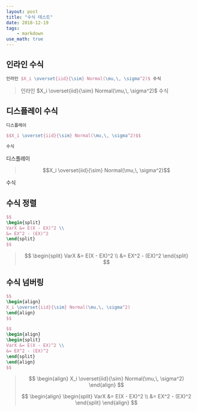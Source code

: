 ```yaml
---
layout: post
title: "수식 테스트"
date: 2018-12-19
tags:
    - markdown
use_math: true
---
```


## 인라인 수식

```latex
인라인 $X_i \overset{iid}{\sim} Normal(\mu,\, \sigma^2)$ 수식
```

> 인라인 $X_i \overset{iid}{\sim} Normal(\mu,\, \sigma^2)$ 수식


## 디스플레이 수식

```latex
디스플레이

$$X_i \overset{iid}{\sim} Normal(\mu,\, \sigma^2)$$

수식
```

디스플레이

> $$X_i \overset{iid}{\sim} Normal(\mu,\, \sigma^2)$$

수식

## 수식 정렬

```latex
$$
\begin{split}
VarX &= E(X - EX)^2 \\
&= EX^2 - (EX)^2
\end{split}
$$
```

> $$
> \begin{split}
> VarX &= E(X - EX)^2 \\
> &= EX^2 - (EX)^2
> \end{split}
> $$

## 수식 넘버링

```latex
$$
\begin{align}
X_i \overset{iid}{\sim} Normal(\mu,\, \sigma^2)
\end{align}
$$

$$
\begin{align}
\begin{split}
VarX &= E(X - EX)^2 \\
&= EX^2 - (EX)^2
\end{split}
\end{align}
$$
```

> $$
> \begin{align}
> X_i \overset{iid}{\sim} Normal(\mu,\, \sigma^2)
> \end{align}
> $$
> 
> $$
> \begin{align}
> \begin{split}
> VarX &= E(X - EX)^2 \\
> &= EX^2 - (EX)^2
> \end{split}
> \end{align}
> $$
